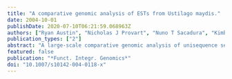 ```yaml
---
title: "A comparative genomic analysis of ESTs from Ustilago maydis."
date: 2004-10-01
publishDate: 2020-07-10T06:21:59.068963Z
authors: ["Ryan Austin", "Nicholas J Provart", "Nuno T Sacadura", "Kimberly G Nugent", "Mohan Babu", "Barry J Saville"]
publication_types: ["2"]
abstract: "A large-scale comparative genomic analysis of unisequence sets obtained from an Ustilago maydis EST collection was performed against publicly available EST and genomic sequence datasets from 21 species. We annotated 70% of the collection based on similarity to known sequences and recognized protein signatures. Distinct grouping of the ESTs, defined by the presence or absence of similar sequences in the species examined, allowed the identification of U. maydis sequences present only (1) in fungal species, (2) in plants but not animals, (3) in animals but not plants, or (4) in all three eukaryotic lineages assessed. We also identified 215 U. maydis genes that are found in the ascomycete but not in the basidiomycete genome sequences searched. Candidate genes were identified for further functional characterization. These include 167 basidiomycete-specific sequences, 58 fungal pathogen-specific sequences (including 37 basidiomycete pathogen-specific sequences), and 18 plant pathogen-specific sequences, as well as two sequences present only in other plant pathogen and plant species."
featured: false
publication: "*Funct. Integr. Genomics*"
doi: "10.1007/s10142-004-0118-x"
---
```


